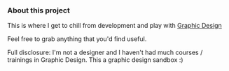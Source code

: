 ### About this project

This is where I get to chill from development and play with [Graphic Design](https://en.wikipedia.org/wiki/Graphic_design)

Feel free to grab anything that you'd find useful. 

Full disclosure: I'm not a designer and I haven't had much courses / trainings in Graphic Design. This a  graphic design sandbox :)